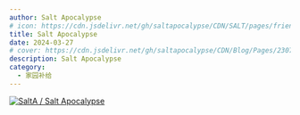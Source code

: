 ```yaml
---
author: Salt Apocalypse
# icon: https://cdn.jsdelivr.net/gh/saltapocalypse/CDN/SALT/pages/friends/SaltA/icon.png
title: Salt Apocalypse
date: 2024-03-27
# cover: https://cdn.jsdelivr.net/gh/saltapocalypse/CDN/Blog/Pages/230716/Cover.png
description: Salt Apocalypse
category:
  - 家园补给
---
```


<!-- more -->

[![SaltA / Salt Apocalypse](https://cdn.jsdelivr.net/gh/saltapocalypse/CDN/SALT/pages/friends/SaltA/icon.png "salt")](https://www.salta.top)